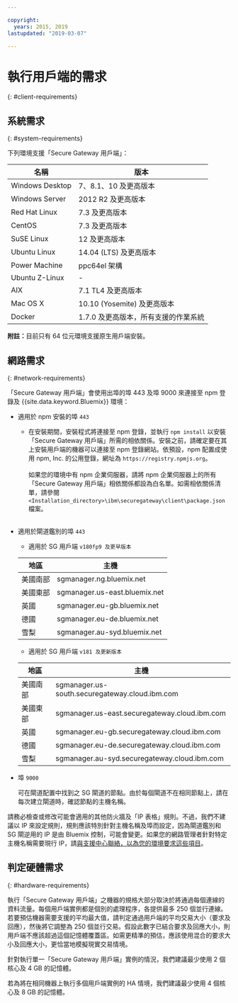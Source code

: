 ```yaml
---

copyright:
  years: 2015, 2019
lastupdated: "2019-03-07"

---
```


# 執行用戶端的需求
{: #client-requirements}

## 系統需求
{: #system-requirements}

下列環境支援「Secure Gateway 用戶端」：

| 名稱 | 版本          |
| ------------- | ----------- |
| Windows Desktop |7、8.1、10 及更高版本|
| Windows Server |2012 R2 及更高版本|
| Red Hat Linux |7.3 及更高版本|
| CentOS |7.3 及更高版本|
| SuSE Linux |12 及更高版本|
| Ubuntu Linux |14.04 (LTS) 及更高版本|
| Power Machine | ppc64el 架構 |
| Ubuntu Z-Linux | - |
| AIX |7.1 TL4 及更高版本|
|Mac OS X|10.10 (Yosemite) 及更高版本|
|Docker|1.7.0 及更高版本，所有支援的作業系統|

<b>附註：</b>目前只有 64 位元環境支援原生用戶端安裝。

## 網路需求
{: #network-requirements}

「Secure Gateway 用戶端」會使用出埠的埠 443 及埠 9000 來連接至 npm 登錄及 {{site.data.keyword.Bluemix}} 環境：
- 適用於 npm 安裝的埠 `443`
  - 在安裝期間，安裝程式將連接至 npm 登錄，並執行 `npm install` 以安裝「Secure Gateway 用戶端」所需的相依關係。安裝之前，請確定要在其上安裝用戶端的機器可以連接至 npm 登錄網站。依預設，npm 配置成使用 npm, Inc. 的公用登錄，網址為 `https://registry.npmjs.org`。<br><br>
如果您的環境中有 npm 企業伺服器，請將 npm 企業伺服器上的所有「Secure Gateway 用戶端」相依關係都設為白名單。如需相依關係清單，請參閱 `<Installation_directory>\ibm\securegateway\client\package.json` 檔案。<br><br>

- 適用於閘道鑑別的埠 `443`
  - 適用於 SG 用戶端 `v180fp9 及更早版本`


  |地區| 主機  |
  | --  | --  |
  | 美國南部  | sgmanager.ng.bluemix.net  |
  | 美國東部  | sgmanager.us-east.bluemix.net  |
  | 英國  | sgmanager.eu-gb.bluemix.net  |
  | 德國  | sgmanager.eu-de.bluemix.net  |
  | 雪梨  | sgmanager.au-syd.bluemix.net  |

  - 適用於 SG 用戶端 `v181 及更新版本`
  
  
  |地區| 主機  |
  | --  | --  |
  | 美國南部  | sgmanager.us-south.securegateway.cloud.ibm.com  |
  | 美國東部  | sgmanager.us-east.securegateway.cloud.ibm.com  |
  | 英國  | sgmanager.eu-gb.securegateway.cloud.ibm.com  |
  | 德國  | sgmanager.eu-de.securegateway.cloud.ibm.com  |
  | 雪梨  | sgmanager.au-syd.securegateway.cloud.ibm.com  |

- 埠 `9000`

  可在閘道配置中找到之 SG 閘道的節點。由於每個閘道不在相同節點上，請在每次建立閘道時，確認節點的主機名稱。


請務必檢查或修改可能會適用的其他防火牆及「IP 表格」規則。不過，我們不建議以 IP 來設定規則，規則應該特別針對主機名稱及埠而設定，因為閘道鑑別和 SG 閘逆用的 IP 是由 Bluemix 控制，可能會變更。如果您的網路管理者針對特定主機名稱需要現行 IP，請[與支援中心聯絡，以為您的環境要求這些項目](/docs/services/SecureGateway?topic=securegateway-troubleshooting#getting-help-and-support)。


## 判定硬體需求
{: #hardware-requirements}

執行「Secure Gateway 用戶端」之機器的規格大部分取決於將通過每個連線的資料流量。每個用戶端實例都是個別的處理程序，各提供最多 250 個並行連線。若要預估機器需要支援的平均最大值，請判定通過用戶端的平均交易大小（要求及回應），然後將它調整為 250 個並行交易。假設此數字已結合要求及回應大小，則用戶端不應該超過這個記憶體覆蓋區。如需更精準的預估，應該使用混合的要求大小及回應大小，更恰當地模擬現實交易情境。

針對執行單一「Secure Gateway 用戶端」實例的情況，我們建議最少使用 2 個核心及 4 GB 的記憶體。

若為將在相同機器上執行多個用戶端實例的 HA 情境，我們建議最少使用 4 個核心及 8 GB 的記憶體。
